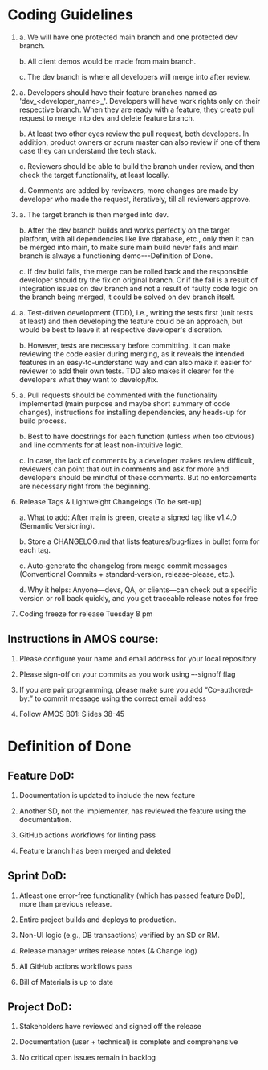 # Coding Guidelines

1.  a. We will have one protected main branch and one protected dev branch.

    b. All client demos would be made from main branch.

    c. The dev branch is where all developers will merge into after review.

2.  a. Developers should have their feature branches named as 'dev_<developer_name>_<feature>'. Developers will have work rights only on their respective branch. When they are ready with a feature, they create pull request to merge into dev and delete feature branch.

    b. At least two other eyes review the pull request, both developers. In addition, product owners or scrum master can also review if one of them case they can understand the tech stack.

    c. Reviewers should be able to build the branch under review, and then check the target functionality, at least locally.

    d. Comments are added by reviewers, more changes are made by developer who made the request, iteratively, till all reviewers approve.

3.  a. The target branch is then merged into dev.

    b. After the dev branch builds and works perfectly on the target platform, with all dependencies like live database, etc., only then it can be merged into main, to make sure main build never fails and main branch is always a functioning demo---Definition of Done.

    c. If dev build fails, the merge can be rolled back and the responsible developer should try the fix on original branch. Or if the fail is a result of integration issues on dev branch and not a result of faulty code logic on the branch being merged, it could be solved on dev branch itself.

4.  a. Test-driven development (TDD), i.e., writing the tests first (unit tests at least) and then developing the feature could be an approach, but would be best to leave it at respective developer's discretion.

    b. However, tests are necessary before committing. It can make reviewing the code easier during merging, as it reveals the intended features in an easy-to-understand way and can also make it easier for reviewer to add their own tests. TDD also makes it clearer for the developers what they want to develop/fix.

5.  a. Pull requests should be commented with the functionality implemented (main purpose and maybe short summary of code changes), instructions for installing dependencies, any heads-up for build process.

    b. Best to have docstrings for each function (unless when too obvious) and line comments for at least non-intuitive logic.

    c. In case, the lack of comments by a developer makes review difficult, reviewers can point that out in comments and ask for more and developers should be mindful of these comments. But no enforcements are necessary right from the beginning.

6. Release Tags & Lightweight Changelogs (To be set-up)

    a. What to add: After main is green, create a signed tag like v1.4.0 (Semantic Versioning).

    b. Store a CHANGELOG.md that lists features/bug‑fixes in bullet form for each tag.

    c. Auto‑generate the changelog from merge commit messages (Conventional Commits + standard‑version, release‑please, etc.).

    d. Why it helps: Anyone—devs, QA, or clients—can check out a specific version or roll back quickly, and you get traceable release notes for free

7. Coding freeze for release Tuesday 8 pm

## Instructions in AMOS course:

1. Please configure your name and email address for your local repository

2. Please sign-off on your commits as you work using –-signoff flag

3. If you are pair programming, please make sure you add “Co-authored-by:” to commit message using the correct email address

4. Follow AMOS B01: Slides 38-45

# Definition of Done

## Feature DoD:

1. Documentation is updated to include the new feature

2. Another SD, not the implementer, has reviewed the feature using the documentation.

3. GitHub actions workflows for linting pass

4. Feature branch has been merged and deleted

## Sprint DoD:

1. Atleast one error-free functionality (which has passed feature DoD), more than previous release.

2. Entire project builds and deploys to production.

3. Non-UI logic (e.g., DB transactions) verified by an SD or RM.

4. Release manager writes release notes (& Change log)

5. All GitHub actions workflows pass

6. Bill of Materials is up to date

## Project DoD:

1. Stakeholders have reviewed and signed off the release

2. Documentation (user + technical) is complete and comprehensive

3. No critical open issues remain in backlog
 
